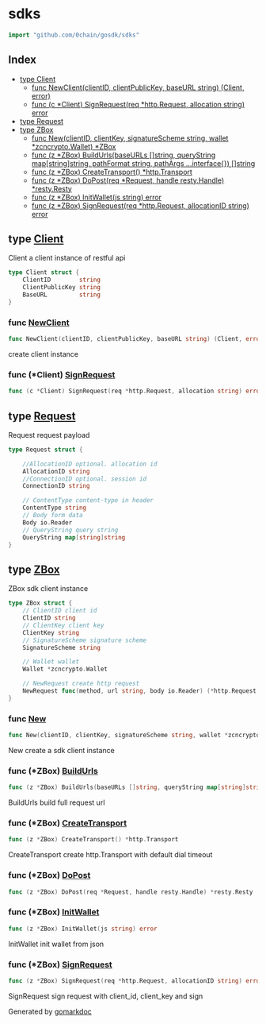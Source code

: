 <!-- Code generated by gomarkdoc. DO NOT EDIT -->

# sdks

```go
import "github.com/0chain/gosdk/sdks"
```

## Index

- [type Client](<#Client>)
  - [func NewClient\(clientID, clientPublicKey, baseURL string\) \(Client, error\)](<#NewClient>)
  - [func \(c \*Client\) SignRequest\(req \*http.Request, allocation string\) error](<#Client.SignRequest>)
- [type Request](<#Request>)
- [type ZBox](<#ZBox>)
  - [func New\(clientID, clientKey, signatureScheme string, wallet \*zcncrypto.Wallet\) \*ZBox](<#New>)
  - [func \(z \*ZBox\) BuildUrls\(baseURLs \[\]string, queryString map\[string\]string, pathFormat string, pathArgs ...interface\{\}\) \[\]string](<#ZBox.BuildUrls>)
  - [func \(z \*ZBox\) CreateTransport\(\) \*http.Transport](<#ZBox.CreateTransport>)
  - [func \(z \*ZBox\) DoPost\(req \*Request, handle resty.Handle\) \*resty.Resty](<#ZBox.DoPost>)
  - [func \(z \*ZBox\) InitWallet\(js string\) error](<#ZBox.InitWallet>)
  - [func \(z \*ZBox\) SignRequest\(req \*http.Request, allocationID string\) error](<#ZBox.SignRequest>)


<a name="Client"></a>
## type [Client](<https://github.com/0chain/gosdk/blob/staging/sdks/client.go#L15-L19>)

Client a client instance of restful api

```go
type Client struct {
    ClientID        string
    ClientPublicKey string
    BaseURL         string
}
```

<a name="NewClient"></a>
### func [NewClient](<https://github.com/0chain/gosdk/blob/staging/sdks/client.go#L22>)

```go
func NewClient(clientID, clientPublicKey, baseURL string) (Client, error)
```

create client instance

<a name="Client.SignRequest"></a>
### func \(\*Client\) [SignRequest](<https://github.com/0chain/gosdk/blob/staging/sdks/client.go#L39>)

```go
func (c *Client) SignRequest(req *http.Request, allocation string) error
```



<a name="Request"></a>
## type [Request](<https://github.com/0chain/gosdk/blob/staging/sdks/request.go#L8-L21>)

Request request payload

```go
type Request struct {

    //AllocationID optional. allocation id
    AllocationID string
    //ConnectionID optional. session id
    ConnectionID string

    // ContentType content-type in header
    ContentType string
    // Body form data
    Body io.Reader
    // QueryString query string
    QueryString map[string]string
}
```

<a name="ZBox"></a>
## type [ZBox](<https://github.com/0chain/gosdk/blob/staging/sdks/zbox.go#L21-L34>)

ZBox sdk client instance

```go
type ZBox struct {
    // ClientID client id
    ClientID string
    // ClientKey client key
    ClientKey string
    // SignatureScheme signature scheme
    SignatureScheme string

    // Wallet wallet
    Wallet *zcncrypto.Wallet

    // NewRequest create http request
    NewRequest func(method, url string, body io.Reader) (*http.Request, error)
}
```

<a name="New"></a>
### func [New](<https://github.com/0chain/gosdk/blob/staging/sdks/zbox.go#L37>)

```go
func New(clientID, clientKey, signatureScheme string, wallet *zcncrypto.Wallet) *ZBox
```

New create a sdk client instance

<a name="ZBox.BuildUrls"></a>
### func \(\*ZBox\) [BuildUrls](<https://github.com/0chain/gosdk/blob/staging/sdks/zbox.go#L88>)

```go
func (z *ZBox) BuildUrls(baseURLs []string, queryString map[string]string, pathFormat string, pathArgs ...interface{}) []string
```

BuildUrls build full request url

<a name="ZBox.CreateTransport"></a>
### func \(\*ZBox\) [CreateTransport](<https://github.com/0chain/gosdk/blob/staging/sdks/zbox.go#L78>)

```go
func (z *ZBox) CreateTransport() *http.Transport
```

CreateTransport create http.Transport with default dial timeout

<a name="ZBox.DoPost"></a>
### func \(\*ZBox\) [DoPost](<https://github.com/0chain/gosdk/blob/staging/sdks/zbox.go#L112>)

```go
func (z *ZBox) DoPost(req *Request, handle resty.Handle) *resty.Resty
```



<a name="ZBox.InitWallet"></a>
### func \(\*ZBox\) [InitWallet](<https://github.com/0chain/gosdk/blob/staging/sdks/zbox.go#L50>)

```go
func (z *ZBox) InitWallet(js string) error
```

InitWallet init wallet from json

<a name="ZBox.SignRequest"></a>
### func \(\*ZBox\) [SignRequest](<https://github.com/0chain/gosdk/blob/staging/sdks/zbox.go#L55>)

```go
func (z *ZBox) SignRequest(req *http.Request, allocationID string) error
```

SignRequest sign request with client\_id, client\_key and sign

Generated by [gomarkdoc](<https://github.com/princjef/gomarkdoc>)
